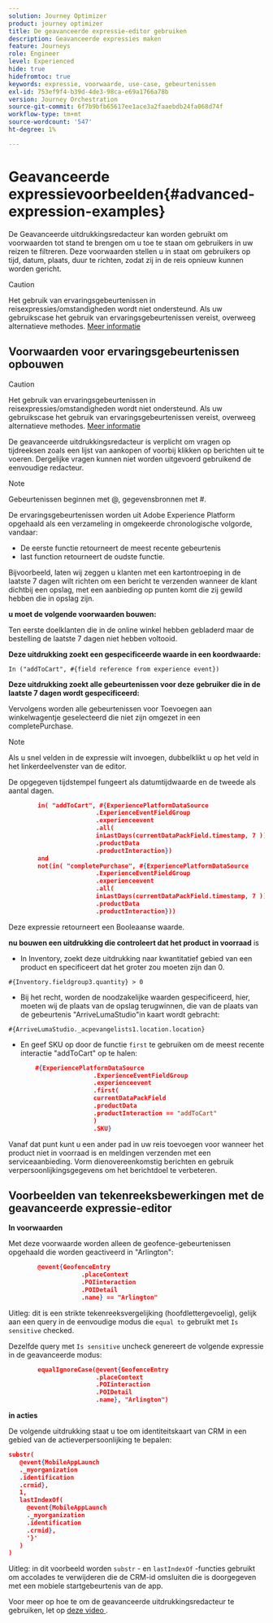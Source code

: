 ```yaml
---
solution: Journey Optimizer
product: journey optimizer
title: De geavanceerde expressie-editor gebruiken
description: Geavanceerde expressies maken
feature: Journeys
role: Engineer
level: Experienced
hide: true
hidefromtoc: true
keywords: expressie, voorwaarde, use-case, gebeurtenissen
exl-id: 753ef9f4-b39d-4de3-98ca-e69a1766a78b
version: Journey Orchestration
source-git-commit: 6f7b9bfb65617ee1ace3a2faaebdb24fa068d74f
workflow-type: tm+mt
source-wordcount: '547'
ht-degree: 1%

---
```



# Geavanceerde expressievoorbeelden{#advanced-expression-examples}

De Geavanceerde uitdrukkingsredacteur kan worden gebruikt om voorwaarden tot stand te brengen om u toe te staan om gebruikers in uw reizen te filtreren. Deze voorwaarden stellen u in staat om gebruikers op tijd, datum, plaats, duur te richten, zodat zij in de reis opnieuw kunnen worden gericht.

>[!CAUTION]
>
>Het gebruik van ervaringsgebeurtenissen in reisexpressies/omstandigheden wordt niet ondersteund. Als uw gebruikscase het gebruik van ervaringsgebeurtenissen vereist, overweeg alternatieve methodes. [Meer informatie](../exp-event-lookup.md)


## Voorwaarden voor ervaringsgebeurtenissen opbouwen


>[!CAUTION]
>
>Het gebruik van ervaringsgebeurtenissen in reisexpressies/omstandigheden wordt niet ondersteund. Als uw gebruikscase het gebruik van ervaringsgebeurtenissen vereist, overweeg alternatieve methodes. [Meer informatie](../exp-event-lookup.md)
>



De geavanceerde uitdrukkingsredacteur is verplicht om vragen op tijdreeksen zoals een lijst van aankopen of voorbij klikken op berichten uit te voeren. Dergelijke vragen kunnen niet worden uitgevoerd gebruikend de eenvoudige redacteur.

>[!NOTE]
>
>Gebeurtenissen beginnen met @, gegevensbronnen met #.

De ervaringsgebeurtenissen worden uit Adobe Experience Platform opgehaald als een verzameling in omgekeerde chronologische volgorde, vandaar:

* De eerste functie retourneert de meest recente gebeurtenis
* last function retourneert de oudste functie.

Bijvoorbeeld, laten wij zeggen u klanten met een kartontroeping in de laatste 7 dagen wilt richten om een bericht te verzenden wanneer de klant dichtbij een opslag, met een aanbieding op punten komt die zij gewild hebben die in opslag zijn.

**u moet de volgende voorwaarden bouwen:**

Ten eerste doelklanten die in de online winkel hebben gebladerd maar de bestelling de laatste 7 dagen niet hebben voltooid.

**Deze uitdrukking zoekt een gespecificeerde waarde in een koordwaarde:**

`In ("addToCart", #{field reference from experience event})`

**Deze uitdrukking zoekt alle gebeurtenissen voor deze gebruiker die in de laatste 7 dagen wordt gespecificeerd:**

Vervolgens worden alle gebeurtenissen voor Toevoegen aan winkelwagentje geselecteerd die niet zijn omgezet in een completePurchase.

>[!NOTE]
>
>Als u snel velden in de expressie wilt invoegen, dubbelklikt u op het veld in het linkerdeelvenster van de editor.

De opgegeven tijdstempel fungeert als datumtijdwaarde en de tweede als aantal dagen.

```json
        in( "addToCart", #{ExperiencePlatformDataSource
                        .ExperienceEventFieldGroup
                        .experienceevent
                        .all(
                        inLastDays(currentDataPackField.timestamp, 7 ))
                        .productData
                        .productInteraction})
        and
        not(in( "completePurchase", #{ExperiencePlatformDataSource
                        .ExperienceEventFieldGroup
                        .experienceevent
                        .all(
                        inLastDays(currentDataPackField.timestamp, 7 ))
                        .productData
                        .productInteraction}))
```

Deze expressie retourneert een Booleaanse waarde.

**nu bouwen een uitdrukking die controleert dat het product in voorraad** is

* In Inventory, zoekt deze uitdrukking naar kwantitatief gebied van een product en specificeert dat het groter zou moeten zijn dan 0.

`#{Inventory.fieldgroup3.quantity} > 0`

* Bij het recht, worden de noodzakelijke waarden gespecificeerd, hier, moeten wij de plaats van de opslag terugwinnen, die van de plaats van de gebeurtenis &quot;ArriveLumaStudio&quot;in kaart wordt gebracht:

`#{ArriveLumaStudio._acpevangelists1.location.location}`

* En geef SKU op door de functie `first` te gebruiken om de meest recente interactie &quot;addToCart&quot; op te halen:

  ```json
      #{ExperiencePlatformDataSource
                      .ExperienceEventFieldGroup
                      .experienceevent
                      .first(
                      currentDataPackField
                      .productData
                      .productInteraction == "addToCart"
                      )
                      .SKU}
  ```

Vanaf dat punt kunt u een ander pad in uw reis toevoegen voor wanneer het product niet in voorraad is en meldingen verzenden met een serviceaanbieding. Vorm dienovereenkomstig berichten en gebruik verpersoonlijkingsgegevens om het berichtdoel te verbeteren.

## Voorbeelden van tekenreeksbewerkingen met de geavanceerde expressie-editor

**In voorwaarden**

Met deze voorwaarde worden alleen de geofence-gebeurtenissen opgehaald die worden geactiveerd in &quot;Arlington&quot;:

```json
        @event{GeofenceEntry
                    .placeContext
                    .POIinteraction
                    .POIDetail
                    .name} == "Arlington"
```

Uitleg: dit is een strikte tekenreeksvergelijking (hoofdlettergevoelig), gelijk aan een query in de eenvoudige modus die `equal to` gebruikt met `Is sensitive` checked.

Dezelfde query met `Is sensitive` uncheck genereert de volgende expressie in de geavanceerde modus:

```json
        equalIgnoreCase(@event{GeofenceEntry
                        .placeContext
                        .POIinteraction
                        .POIDetail
                        .name}, "Arlington")
```

**in acties**

De volgende uitdrukking staat u toe om identiteitskaart van CRM in een gebied van de actieverpersoonlijking te bepalen:

```json
substr(
   @event{MobileAppLaunch
   ._myorganization
   .identification
   .crmid},
   1, 
   lastIndexOf(
     @event{MobileAppLaunch
     ._myorganization
     .identification
     .crmid},
     '}'
   )
)
```

Uitleg: in dit voorbeeld worden `substr` - en `lastIndexOf` -functies gebruikt om accolades te verwijderen die de CRM-id omsluiten die is doorgegeven met een mobiele startgebeurtenis van de app.


Voor meer op hoe te om de geavanceerde uitdrukkingsredacteur te gebruiken, let op [ deze video ](https://experienceleague.adobe.com/docs/journey-optimizer-learn/tutorials/create-journeys/introduction-to-building-a-journey.html).

